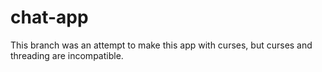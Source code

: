 # chat-app

This branch was an attempt to make this app with curses, but curses and threading are incompatible.
